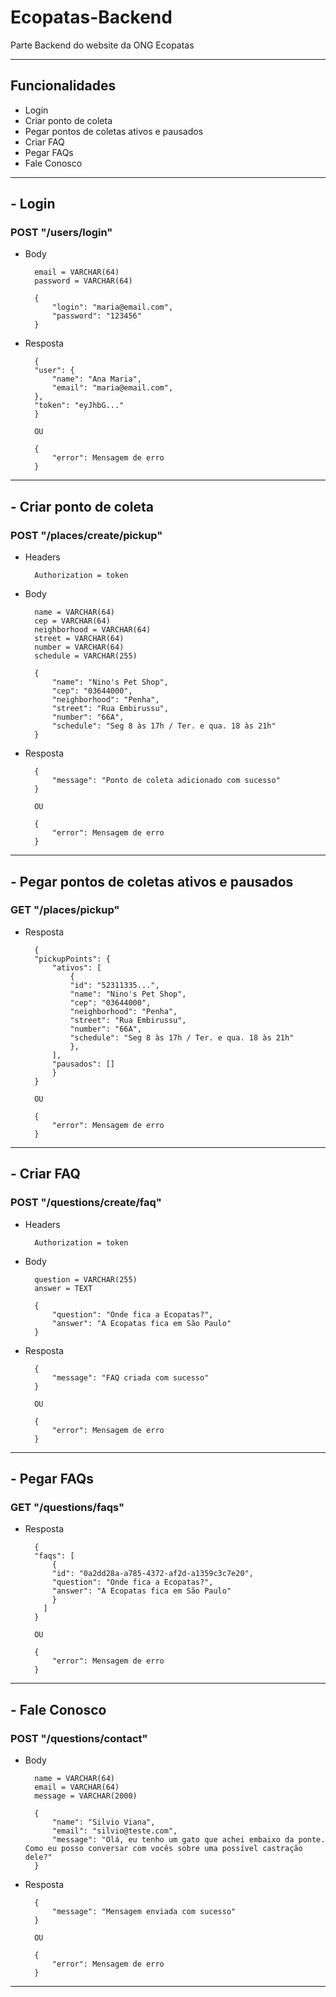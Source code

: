 # Ecopatas-Backend
Parte Backend do website da ONG Ecopatas

---
## Funcionalidades
- Login
- Criar ponto de coleta
- Pegar pontos de coletas ativos e pausados
- Criar FAQ
- Pegar FAQs
- Fale Conosco
---

## - Login
### POST "/users/login"

* Body

        email = VARCHAR(64)
        password = VARCHAR(64)

        {
            "login": "maria@email.com",
            "password": "123456"
        }

* Resposta

        {
        "user": {
            "name": "Ana Maria",
            "email": "maria@email.com",
        },
        "token": "eyJhbG..."
        }

        OU

        { 
            "error": Mensagem de erro
        }

---

## - Criar ponto de coleta
### POST "/places/create/pickup"

* Headers

        Authorization = token

* Body

        name = VARCHAR(64)
        cep = VARCHAR(64)
        neighborhood = VARCHAR(64)
        street = VARCHAR(64)
        number = VARCHAR(64)
        schedule = VARCHAR(255)

        {
            "name": "Nino's Pet Shop",
            "cep": "03644000",
            "neighborhood": "Penha",
            "street": "Rua Embirussu",
            "number": "66A",
            "schedule": "Seg 8 às 17h / Ter. e qua. 18 às 21h"
        }

* Resposta

        {
            "message": "Ponto de coleta adicionado com sucesso"
        }

        OU

        { 
            "error": Mensagem de erro
        }

---

## - Pegar pontos de coletas ativos e pausados
### GET "/places/pickup"

* Resposta

        {
        "pickupPoints": {
            "ativos": [
                {
                "id": "52311335...",
                "name": "Nino's Pet Shop",
                "cep": "03644000",
                "neighborhood": "Penha",
                "street": "Rua Embirussu",
                "number": "66A",
                "schedule": "Seg 8 às 17h / Ter. e qua. 18 às 21h"
                },
            ],
            "pausados": []
            }
        }

        OU

        { 
            "error": Mensagem de erro
        }

---

## - Criar FAQ
### POST "/questions/create/faq"

* Headers

        Authorization = token

* Body

        question = VARCHAR(255)
        answer = TEXT

        {
            "question": "Onde fica a Ecopatas?",
            "answer": "A Ecopatas fica em São Paulo"
        }

* Resposta

        {
            "message": "FAQ criada com sucesso"
        }

        OU

        { 
            "error": Mensagem de erro
        }

---

## - Pegar FAQs
### GET "/questions/faqs"

* Resposta

        {
        "faqs": [
            {
            "id": "0a2dd28a-a785-4372-af2d-a1359c3c7e20",
            "question": "Onde fica a Ecopatas?",
            "answer": "A Ecopatas fica em São Paulo"
            }
          ]
        }

        OU

        { 
            "error": Mensagem de erro
        }

---

## - Fale Conosco
### POST "/questions/contact"

* Body

        name = VARCHAR(64)
        email = VARCHAR(64)
        message = VARCHAR(2000)
        
        {
            "name": "Silvio Viana",
            "email": "silvio@teste.com",
            "message": "Olá, eu tenho um gato que achei embaixo da ponte. Como eu posso conversar com vocês sobre uma possível castração dele?"
        }

* Resposta

        {
            "message": "Mensagem enviada com sucesso"
        }

        OU

        { 
            "error": Mensagem de erro
        }

---